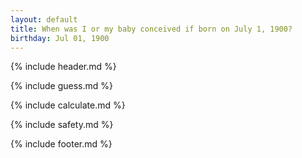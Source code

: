 ```yaml
---
layout: default
title: When was I or my baby conceived if born on July 1, 1900?
birthday: Jul 01, 1900
---
```


{% include header.md %}

{% include guess.md %}

{% include calculate.md %}

{% include safety.md %}

{% include footer.md %}




